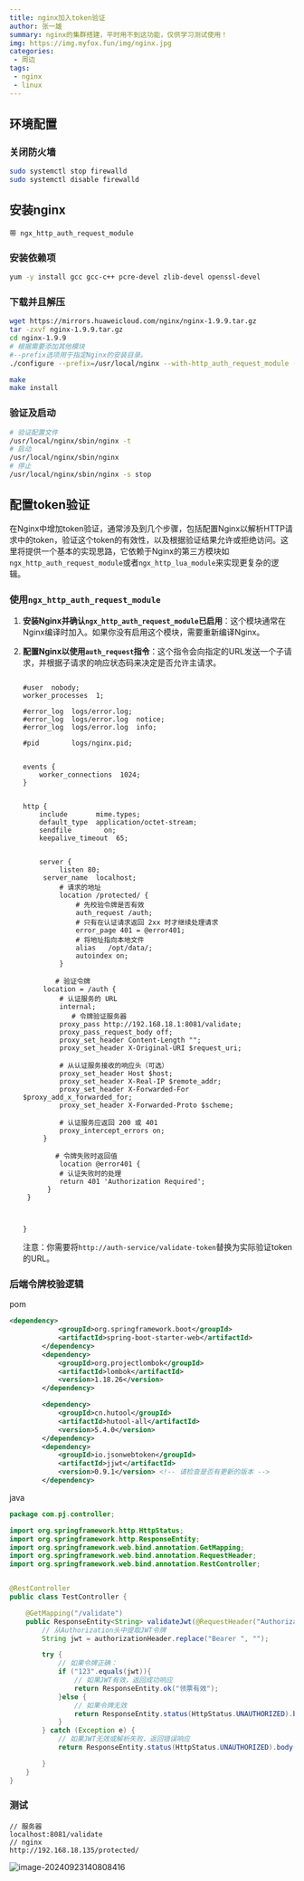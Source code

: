 ```yaml
---
title: nginx加入token验证
author: 张一雄
summary: nginx的集群搭建，平时用不到这功能，仅供学习测试使用！
img: https://img.myfox.fun/img/nginx.jpg
categories:
 - 周边
tags:
 - nginx
 - linux
---
```


## 环境配置

### 关闭防火墙

```sh
sudo systemctl stop firewalld
sudo systemctl disable firewalld
```



## 安装nginx

`带 ngx_http_auth_request_module`

### 安装依赖项

```sh
yum -y install gcc gcc-c++ pcre-devel zlib-devel openssl-devel
```

### 下载并且解压

```sh
wget https://mirrors.huaweicloud.com/nginx/nginx-1.9.9.tar.gz
tar -zxvf nginx-1.9.9.tar.gz 
cd nginx-1.9.9
# 根据需要添加其他模块  
#--prefix选项用于指定Nginx的安装目录。
./configure --prefix=/usr/local/nginx --with-http_auth_request_module --with-http_ssl_module --with-http_realip_module 

make  
make install
```

### 验证及启动

```sh
# 验证配置文件
/usr/local/nginx/sbin/nginx -t
# 启动
/usr/local/nginx/sbin/nginx
# 停止
/usr/local/nginx/sbin/nginx -s stop
```

## 配置token验证

在Nginx中增加token验证，通常涉及到几个步骤，包括配置Nginx以解析HTTP请求中的token，验证这个token的有效性，以及根据验证结果允许或拒绝访问。这里将提供一个基本的实现思路，它依赖于Nginx的第三方模块如`ngx_http_auth_request_module`或者`ngx_http_lua_module`来实现更复杂的逻辑。

### 使用`ngx_http_auth_request_module`

1. **安装Nginx并确认`ngx_http_auth_request_module`已启用**：这个模块通常在Nginx编译时加入。如果你没有启用这个模块，需要重新编译Nginx。

2. **配置Nginx以使用`auth_request`指令**：这个指令会向指定的URL发送一个子请求，并根据子请求的响应状态码来决定是否允许主请求。

   ```nginx
   
   #user  nobody;
   worker_processes  1;
   
   #error_log  logs/error.log;
   #error_log  logs/error.log  notice;
   #error_log  logs/error.log  info;
   
   #pid        logs/nginx.pid;
   
   
   events {
       worker_connections  1024;
   }
   
   
   http {
       include       mime.types;
       default_type  application/octet-stream;
       sendfile        on;
       keepalive_timeout  65;
   
   
       server {  
   	    	listen 80;  
   	  	server_name  localhost;  
           	# 请求的地址
   	    	location /protected/ {  
   	    		# 先校验令牌是否有效
   	    		auth_request /auth;  
   		     	# 只有在认证请求返回 2xx 时才继续处理请求  
   		     	error_page 401 = @error401;  
   		 		# 将地址指向本地文件
   		 		alias   /opt/data/;  
   		   		autoindex on;  
   	    	}  
   
           # 验证令牌
   		location = /auth {  
   	        # 认证服务的 URL  
   	        internal;  
               # 令牌验证服务器
   	        proxy_pass http://192.168.18.1:8081/validate;  
   	        proxy_pass_request_body off;  
   	        proxy_set_header Content-Length "";  
   	        proxy_set_header X-Original-URI $request_uri;  
   	  
   	        # 从认证服务接收的响应头（可选）  
   	        proxy_set_header Host $host;  
   	        proxy_set_header X-Real-IP $remote_addr;  
   	        proxy_set_header X-Forwarded-For $proxy_add_x_forwarded_for;  
   	        proxy_set_header X-Forwarded-Proto $scheme;  
   	  
   	        # 认证服务应返回 200 或 401  
   	        proxy_intercept_errors on;  
   	    }  
   
           # 令牌失败时返回值
   	    	location @error401 {  
   	        # 认证失败时的处理  
   	        return 401 'Authorization Required';  
   	     } 
   	}
   
   
       
   }
   
   ```
   
   注意：你需要将`http://auth-service/validate-token`替换为实际验证token的URL。

### 后端令牌校验逻辑

pom

```xml
<dependency>
			<groupId>org.springframework.boot</groupId>
			<artifactId>spring-boot-starter-web</artifactId>
		</dependency>
		<dependency>
			<groupId>org.projectlombok</groupId>
			<artifactId>lombok</artifactId>
			<version>1.18.26</version>
		</dependency>

		<dependency>
			<groupId>cn.hutool</groupId>
			<artifactId>hutool-all</artifactId>
			<version>5.4.0</version>
		</dependency>
		<dependency>
			<groupId>io.jsonwebtoken</groupId>
			<artifactId>jjwt</artifactId>
			<version>0.9.1</version> <!-- 请检查是否有更新的版本 -->
		</dependency>
```

java

```java
package com.pj.controller;

import org.springframework.http.HttpStatus;
import org.springframework.http.ResponseEntity;
import org.springframework.web.bind.annotation.GetMapping;
import org.springframework.web.bind.annotation.RequestHeader;
import org.springframework.web.bind.annotation.RestController;


@RestController
public class TestController {

    @GetMapping("/validate")
    public ResponseEntity<String> validateJwt(@RequestHeader("Authorization") String authorizationHeader) {
        // 从Authorization头中提取JWT令牌
        String jwt = authorizationHeader.replace("Bearer ", "");

        try {
            // 如果令牌正确：
            if ("123".equals(jwt)){
                // 如果JWT有效，返回成功响应
                return ResponseEntity.ok("领票有效");
            }else {
                // 如果令牌无效
                return ResponseEntity.status(HttpStatus.UNAUTHORIZED).body("令牌无效");
            }
        } catch (Exception e) {
            // 如果JWT无效或解析失败，返回错误响应
            return ResponseEntity.status(HttpStatus.UNAUTHORIZED).body("令牌无效");

        }
    }
}

```

### 测试

```http
// 服务器
localhost:8081/validate
// nginx
http://192.168.18.135/protected/
```

![image-20240923140808416](https://img.myfox.fun/img/image-20240923140808416.png)
